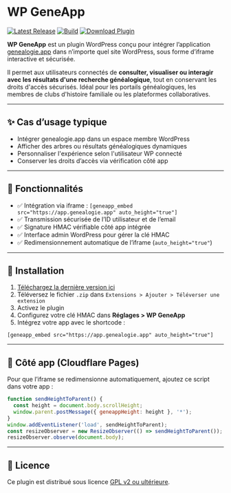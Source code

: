 # WP GeneApp

[![Latest Release](https://img.shields.io/github/v/release/frankbracq/wp-geneapp?label=Latest%20Release)](https://github.com/frankbracq/wp-geneapp/releases/latest)
[![Build](https://github.com/frankbracq/wp-geneapp/actions/workflows/release.yml/badge.svg)](https://github.com/frankbracq/wp-geneapp/actions)
[![Download Plugin](https://img.shields.io/github/downloads/frankbracq/wp-geneapp/total?label=Download%20Plugin)](https://github.com/frankbracq/wp-geneapp/releases/latest)

**WP GeneApp** est un plugin WordPress conçu pour intégrer l’application [genealogie.app](https://genealogie.app) dans n’importe quel site WordPress, sous forme d’iframe interactive et sécurisée.

Il permet aux utilisateurs connectés de **consulter, visualiser ou interagir avec les résultats d'une recherche généalogique**, tout en conservant les droits d'accès sécurisés.
Idéal pour les portails généalogiques, les membres de clubs d'histoire familiale ou les plateformes collaboratives.

---

## ✨ Cas d’usage typique

- Intégrer genealogie.app dans un espace membre WordPress
- Afficher des arbres ou résultats généalogiques dynamiques
- Personnaliser l'expérience selon l'utilisateur WP connecté
- Conserver les droits d’accès via vérification côté app

---

## 🔧 Fonctionnalités

- ✅ Intégration via iframe : `[geneapp_embed src="https://app.genealogie.app" auto_height="true"]`
- ✅ Transmission sécurisée de l’ID utilisateur et de l’email
- ✅ Signature HMAC vérifiable côté app intégrée
- ✅ Interface admin WordPress pour gérer la clé HMAC
- ✅ Redimensionnement automatique de l’iframe (`auto_height="true"`)

---

## 🚀 Installation

1. [Téléchargez la dernière version ici](https://github.com/frankbracq/wp-geneapp/releases/latest)
2. Téléversez le fichier `.zip` dans `Extensions > Ajouter > Téléverser une extension`
3. Activez le plugin
4. Configurez votre clé HMAC dans **Réglages > WP GeneApp**
5. Intégrez votre app avec le shortcode :

```plaintext
[geneapp_embed src="https://app.genealogie.app" auto_height="true"]
```

---

## 🔐 Côté app (Cloudflare Pages)

Pour que l’iframe se redimensionne automatiquement, ajoutez ce script dans votre app :

```js
function sendHeightToParent() {
  const height = document.body.scrollHeight;
  window.parent.postMessage({ geneappHeight: height }, '*');
}
window.addEventListener('load', sendHeightToParent);
const resizeObserver = new ResizeObserver(() => sendHeightToParent());
resizeObserver.observe(document.body);
```

---

## 📜 Licence

Ce plugin est distribué sous licence [GPL v2 ou ultérieure](https://www.gnu.org/licenses/old-licenses/gpl-2.0.html).

